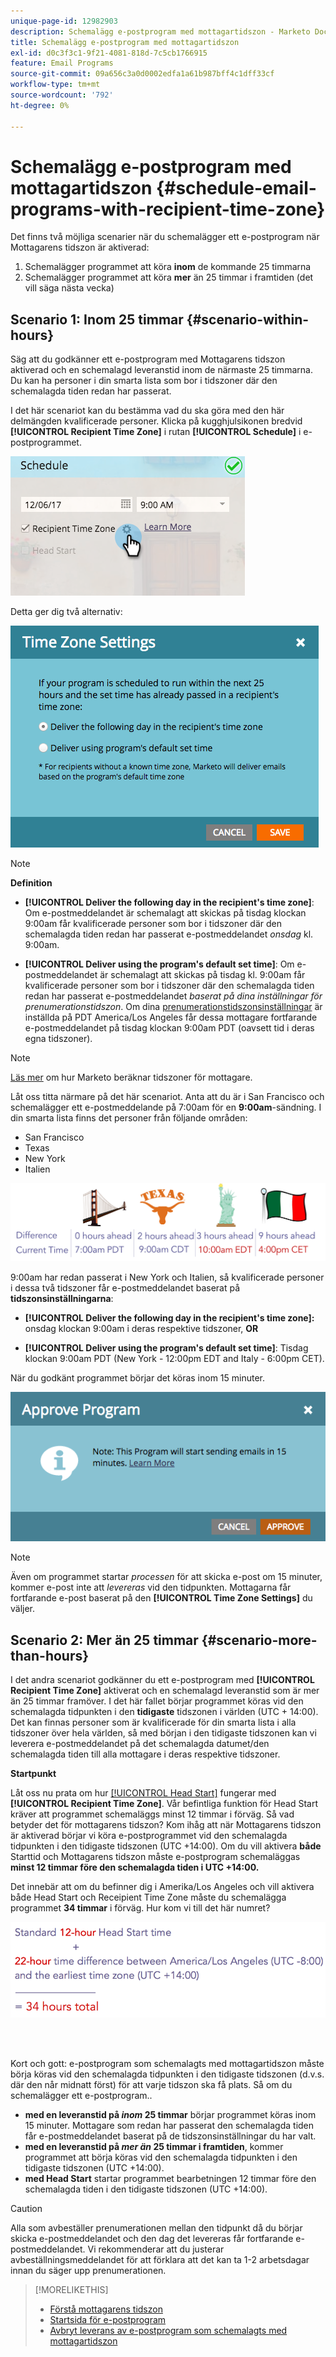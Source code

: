 ```yaml
---
unique-page-id: 12982903
description: Schemalägg e-postprogram med mottagartidszon - Marketo Docs - produktdokumentation
title: Schemalägg e-postprogram med mottagartidszon
exl-id: d0c3f3c1-9f21-4081-818d-7c5cb1766915
feature: Email Programs
source-git-commit: 09a656c3a0d0002edfa1a61b987bff4c1dff33cf
workflow-type: tm+mt
source-wordcount: '792'
ht-degree: 0%

---
```


# Schemalägg e-postprogram med mottagartidszon {#schedule-email-programs-with-recipient-time-zone}

Det finns två möjliga scenarier när du schemalägger ett e-postprogram när Mottagarens tidszon är aktiverad:

1. Schemalägger programmet att köra **inom** de kommande 25 timmarna
1. Schemalägger programmet att köra **mer** än 25 timmar i framtiden (det vill säga nästa vecka)

## Scenario 1: Inom 25 timmar {#scenario-within-hours}

Säg att du godkänner ett e-postprogram med Mottagarens tidszon aktiverad och en schemalagd leveranstid inom de närmaste 25 timmarna. Du kan ha personer i din smarta lista som bor i tidszoner där den schemalagda tiden redan har passerat.

I det här scenariot kan du bestämma vad du ska göra med den här delmängden kvalificerade personer. Klicka på kugghjulsikonen bredvid **[!UICONTROL Recipient Time Zone]** i rutan **[!UICONTROL Schedule]** i e-postprogrammet.

![](assets/image2017-12-5-10-3a46-3a42.png)

Detta ger dig två alternativ:

![](assets/image2017-12-5-10-3a31-3a28.png)

>[!NOTE]
>
>**Definition**
>
>* **[!UICONTROL Deliver the following day in the recipient's time zone]**: Om e-postmeddelandet är schemalagt att skickas på tisdag klockan 9:00am får kvalificerade personer som bor i tidszoner där den schemalagda tiden redan har passerat e-postmeddelandet *onsdag* kl. 9:00am.
>
>* **[!UICONTROL Deliver using the program's default set time]**: Om e-postmeddelandet är schemalagt att skickas på tisdag kl. 9:00am får kvalificerade personer som bor i tidszoner där den schemalagda tiden redan har passerat e-postmeddelandet *baserat på dina inställningar för prenumerationstidszon*. Om dina [prenumerationstidszonsinställningar](/help/marketo/product-docs/administration/settings/select-your-language-locale-and-time-zone.md) är inställda på PDT America/Los Angeles får dessa mottagare fortfarande e-postmeddelandet på tisdag klockan 9:00am PDT (oavsett tid i deras egna tidszoner).

>[!NOTE]
>
>[Läs mer](/help/marketo/product-docs/email-marketing/email-programs/email-program-actions/scheduling-with-recipient-time-zone/understanding-recipient-time-zone.md#calculating-time-zone) om hur Marketo beräknar tidszoner för mottagare.

Låt oss titta närmare på det här scenariot. Anta att du är i San Francisco och schemalägger ett e-postmeddelande på 7:00am för en **9:00am**-sändning. I din smarta lista finns det personer från följande områden:

* San Francisco
* Texas
* New York
* Italien

![](assets/image2017-12-6-10-3a52-3a41.png)

9:00am har redan passerat i New York och Italien, så kvalificerade personer i dessa två tidszoner får e-postmeddelandet baserat på **tidszonsinställningarna**:

* **[!UICONTROL Deliver the following day in the recipient's time zone]:** onsdag klockan 9:00am i deras respektive tidszoner, **OR**

* **[!UICONTROL Deliver using the program's default set time]**: Tisdag klockan 9:00am PDT (New York - 12:00pm EDT and Italy - 6:00pm CET).

När du godkänt programmet börjar det köras inom 15 minuter.

![](assets/screen-shot-2017-12-09-at-3.34.14-pm.png)

>[!NOTE]
>
>Även om programmet startar *processen* för att skicka e-post om 15 minuter, kommer e-post inte att *levereras* vid den tidpunkten. Mottagarna får fortfarande e-post baserat på den **[!UICONTROL Time Zone Settings]** du väljer.

## Scenario 2: Mer än 25 timmar {#scenario-more-than-hours}

I det andra scenariot godkänner du ett e-postprogram med **[!UICONTROL Recipient Time Zone]** aktiverat och en schemalagd leveranstid som är mer än 25 timmar framöver. I det här fallet börjar programmet köras vid den schemalagda tidpunkten i den **tidigaste** tidszonen i världen (UTC + 14:00). Det kan finnas personer som är kvalificerade för din smarta lista i alla tidszoner över hela världen, så med början i den tidigaste tidszonen kan vi leverera e-postmeddelandet på det schemalagda datumet/den schemalagda tiden till alla mottagare i deras respektive tidszoner.

**Startpunkt**

Låt oss nu prata om hur [[!UICONTROL Head Start]](/help/marketo/product-docs/email-marketing/email-programs/email-program-actions/head-start-for-email-programs.md) fungerar med **[!UICONTROL Recipient Time Zone]**. Vår befintliga funktion för Head Start kräver att programmet schemaläggs minst 12 timmar i förväg. Så vad betyder det för mottagarens tidszon? Kom ihåg att när Mottagarens tidszon är aktiverad börjar vi köra e-postprogrammet vid den schemalagda tidpunkten i den tidigaste tidszonen (UTC +14:00). Om du vill aktivera **både** Starttid och Mottagarens tidszon måste e-postprogram schemaläggas **minst 12 timmar före den schemalagda tiden i UTC +14:00.**

Det innebär att om du befinner dig i Amerika/Los Angeles och vill aktivera både Head Start och Receipient Time Zone måste du schemalägga programmet **34 timmar** i förväg. Hur kom vi till det här numret?

![](assets/image2017-12-5-13-3a11-3a38.png)

<br> 

Kort och gott: e-postprogram som schemalagts med mottagartidszon måste börja köras vid den schemalagda tidpunkten i den tidigaste tidszonen (d.v.s. där den når midnatt först) för att varje tidszon ska få plats. Så om du schemalägger ett e-postprogram..

* **med en leveranstid på *inom* 25 timmar** börjar programmet köras inom 15 minuter. Mottagare som redan har passerat den schemalagda tiden får e-postmeddelandet baserat på de tidszonsinställningar du har valt.
* **med en leveranstid på *mer än* 25 timmar i framtiden**, kommer programmet att börja köras vid den schemalagda tidpunkten i den tidigaste tidszonen (UTC +14:00).
* **med Head Start** startar programmet bearbetningen 12 timmar före den schemalagda tiden i den tidigaste tidszonen (UTC +14:00).

>[!CAUTION]
>
>Alla som avbeställer prenumerationen mellan den tidpunkt då du börjar skicka e-postmeddelandet och den dag det levereras får fortfarande e-postmeddelandet. Vi rekommenderar att du justerar avbeställningsmeddelandet för att förklara att det kan ta 1-2 arbetsdagar innan du säger upp prenumerationen.

>[!MORELIKETHIS]
>
>* [Förstå mottagarens tidszon](/help/marketo/product-docs/email-marketing/email-programs/email-program-actions/scheduling-with-recipient-time-zone/understanding-recipient-time-zone.md)
>* [Startsida för e-postprogram](/help/marketo/product-docs/email-marketing/email-programs/email-program-actions/head-start-for-email-programs.md)
>* [Avbryt leverans av e-postprogram som schemalagts med mottagartidszon](/help/marketo/product-docs/email-marketing/email-programs/email-program-actions/scheduling-with-recipient-time-zone/abort-delivery-of-email-programs-scheduled-with-recipient-time-zone.md)
